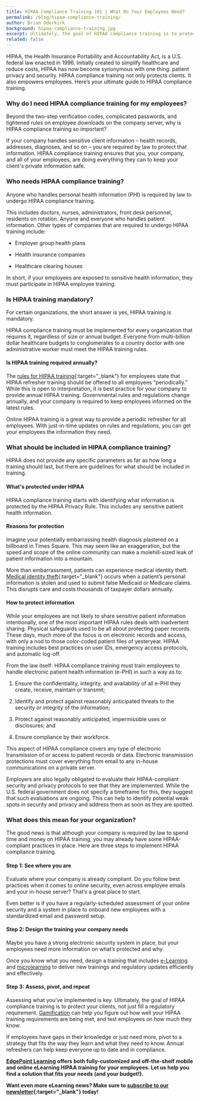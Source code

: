 ```yaml
---
title: HIPAA Compliance Training 101 | What Do Your Employees Need?
permalink: /blog/hipaa-compliance-training/
author: Brian Oderkirk
background: hipaa-compliance-training.jpg
excerpt: Ultimately, the goal of HIPAA compliance training is to protect your customers, not just fill a regulatory requirement. What are the goals of this training, and how can you best roll it out to your employees?
related: false
---
```


HIPAA, the Health Insurance Portability and Accountability Act, is a U.S. federal law enacted in 1996. Initially created to simplify healthcare and reduce costs, HIPAA has now become synonymous with one thing: patient privacy and security. HIPAA compliance training not only protects clients. It also empowers employees. Here’s your ultimate guide to HIPAA compliance training.

### Why do I need HIPAA compliance training for my employees?
Beyond the two-step verification codes, complicated passwords, and tightened rules on employee downloads on the company server, why is HIPAA compliance training so important?

If your company handles sensitive client information – health records, addresses, diagnoses, and so on – you are required by law to protect that information. HIPAA compliance training ensures that you, your company, and all of your employees, are doing everything they can to keep your client's private information safe.

### Who needs HIPAA compliance training?

Anyone who handles personal health information (PHI) is required by law to undergo HIPAA compliance training.

This includes doctors, nurses, administrators, front desk personnel, residents on rotation.  Anyone and everyone who handles patient information. Other types of companies that are required to undergo HIPAA training include:

*  Employer group health plans

*  Health insurance companies

*  Healthcare clearing houses

In short, if your employees are exposed to sensitive health information, they must participate in HIPAA employee training.

### Is HIPAA training mandatory?

For certain organizations, the short answer is yes, HIPAA training is mandatory.

HIPAA compliance training must be implemented for every organization that requires it, regardless of size or annual budget. Everyone from multi-billion dollar healthcare budgets to conglomerates to a country doctor with one administrative worker must meet the HIPAA training rules.

#### Is HIPAA training required annually?

The [rules for HIPAA training](https://www.hhs.gov/hipaa/for-professionals/security/laws-regulations/index.html){:target="_blank"} for employees state that HIPAA refresher training should be offered to all employees “periodically.” While this is open to interpretation, it is best practice for your company to provide annual HIPAA training. Governmental rules and regulations change annually, and your company is required to keep employees informed on the latest rules.

Online HIPAA training is a great way to provide a periodic refresher for all employees. With just-in-time updates on rules and regulations, you can get your employees the information they need.

### What should be included in HIPAA compliance training?

HIPAA does not provide any specific parameters as far as how long a training should last, but there are guidelines for what should be included in training.

#### What's protected under HIPAA

HIPAA compliance training starts with identifying what information is protected by the HIPAA Privacy Rule. This includes any sensitive patient health information.

#### Reasons for protection

Imagine your potentially embarrassing health diagnosis plastered on a billboard in Times Square. This may seem like an exaggeration, but the speed and scope of the online community can make a molehill-sized leak of patient information into a mountain.

More than embarrassment, patients can experience medical identity theft. [Medical identity theft](https://oig.hhs.gov/fraud/medical-id-theft/index.asp){:target="_blank"} occurs when a patient’s personal information is stolen and used to submit false Medicaid or Medicare claims. This disrupts care and costs thousands of taxpayer dollars annually.

#### How to protect information

While your employees are not likely to share sensitive patient information intentionally, one of the most important HIPAA rules deals with inadvertent sharing. Physical safeguards used to be all about protecting paper records. These days, much more of the focus is on electronic records and access, with only a nod to those color-coded patient files of yesteryear. HIPAA training includes best practices on user IDs, emergency access protocols, and automatic log-off.

From the law itself: HIPAA compliance training must train employees to handle electronic patient health information (e-PHI) in such a way as to:

1.  Ensure the confidentiality, integrity, and availability of all e-PHI they create, receive, maintain or transmit;

2.  Identify and protect against reasonably anticipated threats to the security or integrity of the information;

3.  Protect against reasonably anticipated, impermissible uses or disclosures; and

4.  Ensure compliance by their workforce.

This aspect of HIPAA compliance covers any type of electronic transmission of or access to patient records or data. Electronic transmission protections must cover everything from email to any in-house communications on a private server.

Employers are also legally obligated to evaluate their HIPAA-compliant security and privacy protocols to see that they are implemented. While the U.S. federal government does not specify a timeframe for this, they suggest that such evaluations are ongoing. This can help to identify potential weak spots in security and privacy and address them as soon as they are spotted.

### What does this mean for your organization?

The good news is that although your company is required by law to spend time and money on HIPAA training, you may already have some HIPAA-compliant practices in place. Here are three steps to implement HIPAA compliance training.

#### Step 1: See where you are

Evaluate where your company is already compliant. Do you follow best practices when it comes to online security, even across employee emails and your in-house server? That’s a great place to start.

Even better is if you have a regularly-scheduled assessment of your online security and a system in place to onboard new employees with a standardized email and password setup.

#### Step 2: Design the training your company needs

Maybe you have a strong electronic security system in place, but your employees need more information on what’s protected and why.

Once you know what you need, design a training that includes [e-Learning](https://www.edgepointlearning.com/blog/business-case-for-elearning-development/) and [microlearning](https://www.edgepointlearning.com/blog/microlearning/) to deliver new trainings and regulatory updates efficiently and effectively.

#### Step 3: Assess, pivot, and repeat

Assessing what you’ve implemented is key. Ultimately, the goal of HIPAA compliance training is to protect your clients, not just fill a regulatory requirement. [Gamification](https://www.edgepointlearning.com/blog/gamification-in-elearning/) can help you figure out how well your HIPAA training requirements are being met, and test employees on how much they know.

If employees have gaps in their knowledge or just need more, pivot to a strategy that fits the way they learn and what they need to know. Annual refreshers can help keep everyone up to date and in compliance.

<strong>[EdgePoint Learning](https://www.edgepointlearning.com/) offers both fully-customized and off-the-shelf mobile and online eLearning HIPAA training for your employees. Let us help you find a solution that fits your needs (and your budget!).</strong>

<strong>Want even more eLearning news? Make sure to [subscribe to our newsletter](http://edg.pt/QcHQBm){:target="_blank"} today!</strong>
